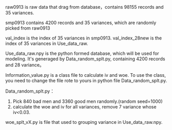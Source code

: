 raw0913 is raw data that drag from database，contains 98155 records and 35 variances.

smp0913 contains 4200 records and 35 variances, which are randomly picked from raw0913

val_index is the index of 35 variances in smp0913.
val_index_28new is the index of 35 variances in Use_data_raw.

Use_data_raw.npy is the python formed database, which will be used for modeling. It's generaged by Data_random_splt.py, containing 4200 records and 28 variance。

Information_value.py is a class file to calculate iv and woe. To use the class, you need to change the file rote to yours in python file Data_random_splt.py.

Data_random_splt.py：
1. Pick 840 bad men and 3360 good men randomly.(random seed=1000)
2. calculate the woe and iv for all variances, remove 7 variance whose iv<0.03.


woe_splt_vX.py is file that used to grouping variance in Use_data_raw.npy.
